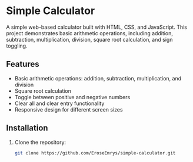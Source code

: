 # Simple Calculator

A simple web-based calculator built with HTML, CSS, and JavaScript. This project demonstrates basic arithmetic operations, including addition, subtraction, multiplication, division, square root calculation, and sign toggling.

## Features

- Basic arithmetic operations: addition, subtraction, multiplication, and division
- Square root calculation
- Toggle between positive and negative numbers
- Clear all and clear entry functionality
- Responsive design for different screen sizes

## Installation

1. Clone the repository:
   ```bash
   git clone https://github.com/EroseEmrys/simple-calculator.git
